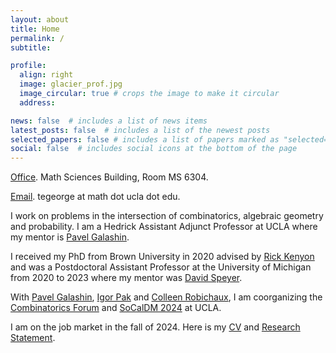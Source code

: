 ```yaml
---
layout: about
title: Home
permalink: /
subtitle: 

profile:
  align: right
  image: glacier_prof.jpg
  image_circular: true # crops the image to make it circular
  address:  

news: false  # includes a list of news items
latest_posts: false  # includes a list of the newest posts
selected_papers: false # includes a list of papers marked as "selected={true}"
social: false  # includes social icons at the bottom of the page
---
```

<p><a href='#'>Office</a>. Math Sciences Building, Room MS 6304.</p>
<p><a href='#'>Email</a>. tegeorge at math dot ucla dot edu.</p>

I work on problems in the intersection of combinatorics, algebraic geometry and probability. I am a Hedrick Assistant Adjunct Professor at UCLA where my mentor is [Pavel Galashin](https://www.math.ucla.edu/~galashin/). 

I received my PhD from Brown University in 2020 advised by [Rick Kenyon](https://gauss.math.yale.edu/~rwk25/) and was a Postdoctoral Assistant Professor at the University of Michigan from 2020 to 2023 where my mentor was [David Speyer](http://www-personal.umich.edu/~speyer/).

With [Pavel Galashin](https://www.math.ucla.edu/~galashin/), [Igor Pak](https://www.math.ucla.edu/~pak/) and [Colleen Robichaux](https://www.math.ucla.edu/~robichaux/), I am coorganizing the [Combinatorics Forum](https://www.math.ucla.edu/~galashin/ucla_comb_sem.html) and [SoCalDM 2024](https://sites.google.com/view/socaldm2024/home) at UCLA.

I am on the job market in the fall of 2024. Here is my [CV](CV.pdf) and [Research Statement](RS1.pdf).
